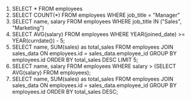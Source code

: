 1. SELECT * FROM employees
2. SELECT COUNT(*) FROM employees WHERE job_title = "Manager"
3. SELECT name, salary FROM employees WHERE job_title IN ("Sales", "Marketing")
4. SELECT AVG(salary) FROM employees WHERE YEAR(joined_date) >= YEAR(currdate()) - 5;
5. SELECT name, SUM(sales) as total_sales FROM employees JOIN sales_data ON employees.id = sales_data.employee_id GROUP BY employees.id ORDER BY total_sales DESC LIMIT 5;
6. SELECT name, salary FROM employees WHERE salary > (SELECT AVG(salary) FROM employees);
7. SELECT name, SUM(sales) as total_sales FROM employees JOIN sales_data ON employees.id = sales_data.employee_id GROUP BY employees.id ORDER BY total_sales DESC;